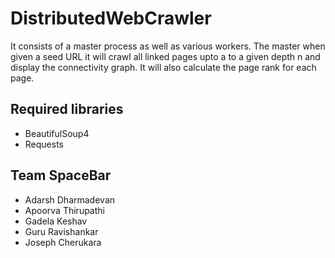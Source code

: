 # DistributedWebCrawler

It consists of a master process as well as various workers. The master when given a seed URL it will crawl all linked pages upto a to a given depth n and display the connectivity graph. It will also calculate the page rank for each page.

## Required libraries
* BeautifulSoup4
* Requests

## Team SpaceBar
* Adarsh Dharmadevan
* Apoorva Thirupathi
* Gadela Keshav
* Guru Ravishankar
* Joseph Cherukara
